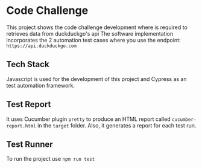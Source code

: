 # Code Challenge

This project shows the code challenge development where is required to retrieves data from duckduckgo's api 
The software implementation incorporates the 2 automation test cases where you use the endpoint: `https://api.duckduckgo.com`

## Tech Stack

Javascript is used for the development of this project and Cypress as an test automation framework.

## Test Report

It uses Cucumber plugin `pretty` to produce an HTML report called `cucumber-report.html` in the `target` folder.
Also, it generates a report for each test run.

## Test Runner

To run the project use `npm run test`